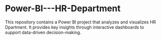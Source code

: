 # Power-BI---HR-Department
This repository contains a Power BI project that analyzes and visualizes HR Dpartment. It provides key insights through interactive dashboards to support data-driven decision-making.
